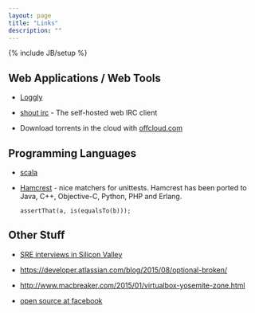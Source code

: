 ```yaml
---
layout: page
title: "Links"
description: ""
---
```

{% include JB/setup %}




## Web Applications / Web Tools

* [Loggly](http://loggly.com)

* [shout irc](http://shout-irc.com/) - The self-hosted web IRC client

* Download torrents in the cloud with [offcloud.com](https://offcloud.com/)



## Programming Languages

* [scala](https://www.youtube.com/watch?v=DzFt0YkZo8M)

* [Hamcrest](https://code.google.com/p/hamcrest/) - nice matchers for unittests.
   Hamcrest has been ported to Java, C++, Objective-C, Python, PHP and Erlang.

  ``` assertThat(a, is(equalsTo(b))); ``` 





## Other Stuff

* [SRE interviews in Silicon Valley](http://blog.marc-seeger.de/2015/05/01/sre-interviews-in-silicon-valley/)

* <https://developer.atlassian.com/blog/2015/08/optional-broken/>

* <http://www.macbreaker.com/2015/01/virtualbox-yosemite-zone.html>

* [open source at facebook](https://code.facebook.com/posts/463284987129903/oscon-2015-how-facebook-open-sources-at-scale/)


